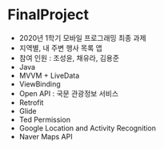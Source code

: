 # FinalProject
- 2020년 1학기 모바일 프로그래밍 최종 과제
- 지역별, 내 주변 행사 목록 앱
- 참여 인원 : 조성윤, 채유라, 김용준
- Java
- MVVM + LiveData
- ViewBinding
- Open API : 국문 관광정보 서비스
- Retrofit
- Glide
- Ted Permission
- Google Location and Activity Recognition
- Naver Maps API
